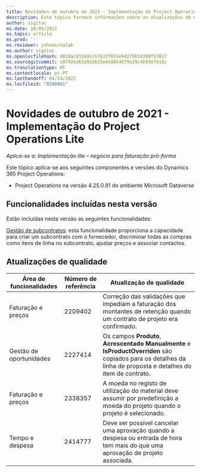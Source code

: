 ```yaml
---
title: Novidades de outubro de 2021 - Implementação do Project Operations Lite
description: Este tópico fornece informações sobre as atualizações de qualidade disponíveis na versão de outubro de 2021 da implementação do Project Operations Lite.
author: sigitac
ms.date: 10/05/2021
ms.topic: article
ms.prod: ''
ms.reviewer: johnmichalak
ms.author: sigitac
ms.openlocfilehash: d818ac832a9ccb7632f655e9d279b1d308f53827
ms.sourcegitcommit: c0792bd65d92db25e0e8864879a19c4b93efb10c
ms.translationtype: HT
ms.contentlocale: pt-PT
ms.lasthandoff: 04/14/2022
ms.locfileid: "8590961"
---
```

# <a name="whats-new-october-2021---project-operations-lite-deployment"></a>Novidades de outubro de 2021 - Implementação do Project Operations Lite

_Aplica-se a: Implementação lite – negócio para faturação pró-forma_

Este tópico aplica-se aos seguintes componentes e versões do Dynamics 365 Project Operations:

  - Project Operations na versão 4.25.0.91 do ambiente Microsoft Dataverse


## <a name="features-included-in-this-release"></a>Funcionalidades incluídas nesta versão

Estão incluídas nesta versão as seguintes funcionalidades:

[Gestão de subcontratos](../subcontracting/managing-subcontracts-overview.md): esta funcionalidade proporciona a capacidade para criar um subcontrato com o fornecedor, discriminar todas as compras como itens de linha no subcontrato, ajustar preços e associar contactos.


## <a name="quality-updates"></a>Atualizações de qualidade

| **Área de funcionalidades** | **Número de referência** | **Atualização de qualidade** |
| --- | --- | --- |
| Faturação e preços | 2209402 | Correção das validações que impediam a faturação dos montantes de retenção quando um contrato de projeto era confirmado. |
| Gestão de oportunidades | 2227414 | Os campos **Produto**, **Acrescentado Manualmente** e **IsProductOverriden** são copiados para os detalhes da linha de proposta e detalhes do item de contrato. |
| Faturação e preços | 2338357 | A moeda no registo de utilização do material deve assumir por predefinição a moeda do projeto quando o projeto é selecionado. |
| Tempo e despesa | 2414777 | Deve ser possível cancelar uma aprovação quando a despesa ou entrada de hora tem mais do que uma aprovação de projeto associada. |
